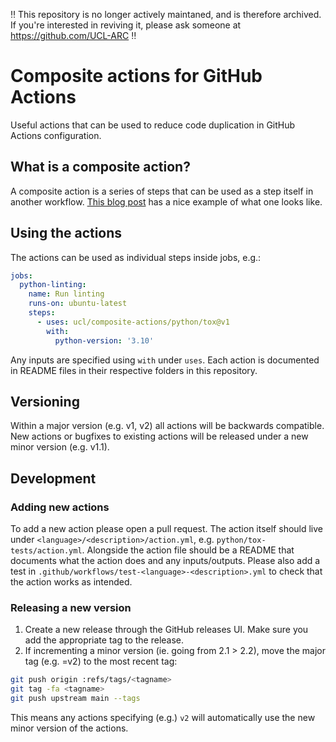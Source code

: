 ‼️ This repository is no longer actively maintaned, and is therefore archived. If you're interested in reviving it, please ask someone at https://github.com/UCL-ARC ‼️


# Composite actions for GitHub Actions
Useful actions that can be used to reduce code duplication in GitHub Actions
configuration.

## What is a composite action?
A composite action is a series of steps that can be used as a step itself in another
workflow. [This blog post](https://github.blog/changelog/2021-08-25-github-actions-reduce-duplication-with-action-composition/) has a nice example of what one looks like.

## Using the actions
The actions can be used as individual steps inside jobs, e.g.:

```yaml
jobs:
  python-linting:
    name: Run linting
    runs-on: ubuntu-latest
    steps:
      - uses: ucl/composite-actions/python/tox@v1
        with:
          python-version: '3.10'
```
Any inputs are specified using `with` under `uses`. Each action is documented
in README files in their respective folders in this repository.

## Versioning
Within a major version (e.g. v1, v2) all actions will be backwards compatible.
New actions or bugfixes to existing actions will be released under a new minor version
(e.g. v1.1).

## Development
### Adding new actions
To add a new action please open a pull request. The action itself should
live under `<language>/<description>/action.yml`, e.g.
`python/tox-tests/action.yml`. Alongside the action file should be a README
that documents what the action does and any inputs/outputs. Please also add a
test in `.github/workflows/test-<language>-<description>.yml` to check that
the action works as intended.


### Releasing a new version

1. Create a new release through the GitHub releases UI. Make sure you add the appropriate tag to the release.
2. If incrementing a minor version (ie. going from 2.1 > 2.2), move the major tag (e.g. <tagname>=v2) to the most recent tag:

```bash
git push origin :refs/tags/<tagname>
git tag -fa <tagname>
git push upstream main --tags
```

  This means any actions specifying (e.g.) `v2` will automatically use the new minor version of the actions.
